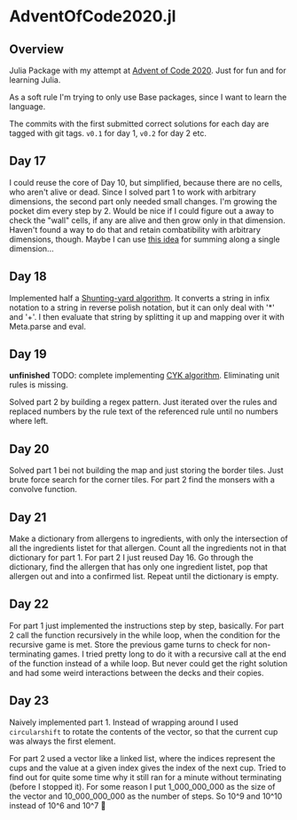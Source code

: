 # AdventOfCode2020.jl

## Overview
Julia Package with my attempt at [Advent of Code 2020](https://adventofcode.com/2020/).
Just for fun and for learning Julia.

As a soft rule I'm trying to only use Base packages, since I want to learn the
language.

The commits with the first submitted correct solutions for each day are tagged
with git tags. `v0.1` for day 1, `v0.2` for day 2 etc.

## Day 17
I could reuse the core of Day 10, but simplified, because there are no cells,
who aren't alive or dead. Since I solved part 1 to work with arbitrary
dimensions, the second part only needed small changes. I'm growing the pocket
dim every step by 2. Would be nice if I could figure out a away to check the
"wall" cells, if any are alive and then grow only in that dimension. Haven't
found a way to do that and retain combatibility with arbitrary dimensions,
though. Maybe I can use [this idea](https://julialang.org/blog/2016/02/iteration/) for summing along a single
dimension...

## Day 18
Implemented half a [Shunting-yard
algorithm](https://en.wikipedia.org/wiki/Shunting-yard_algorithm). It converts
a string in infix notation to a string in reverse polish notation, but it can
only deal with '*' and '+'. I then evaluate that string by splitting it up and
mapping over it with Meta.parse and eval.

## Day 19
**unfinished**
TODO: complete implementing [CYK algorithm](https://en.wikipedia.org/wiki/CYK_algorithm). Eliminating unit rules is missing.

Solved part 2 by building a regex pattern. Just iterated over the rules and
replaced numbers by the rule text of the referenced rule until no numbers where
left.

## Day 20
Solved part 1 bei not building the map and just storing the border tiles. Just brute force search for the corner tiles.
For part 2 find the monsers with a convolve function.

## Day 21
Make a dictionary from allergens to ingredients, with only the intersection of
all the ingredients listet for that allergen. Count all the ingredients not in
that dictionary for part 1. For part 2 I just reused Day 16. Go through the
dictionary, find the allergen that has only one ingredient listet, pop that
allergen out and into a confirmed list. Repeat until the dictionary is empty.

## Day 22
For part 1 just implemented the instructions step by step, basically. For part
2 call the function recursively in the while loop, when the condition for the
recursive game is met. Store the previous game turns to check for
non-terminating games. I tried pretty long to do it with a recursive call at
the end of the function instead of a while loop. But never could get the right
solution and had some weird interactions between the decks and their copies.

## Day 23
Naively implemented part 1. Instead of wrapping around I used `circularshift`
to rotate the contents of the vector, so that the current cup was always the
first element.

For part 2 used a vector like a linked list, where the indices represent the
cups and the value at a given index gives the index of the next cup. Tried to
find out for quite some time why it still ran for a minute without terminating
(before I stopped it). For some reason I put 1_000_000_000 as the size of the
vector and 10_000_000_000 as the number of steps. So 10^9 and 10^10 instead of
10^6 and 10^7 🤦
